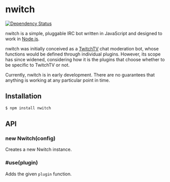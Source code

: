# nwitch

[![Dependency Status](https://gemnasium.com/KenanY/nwitch.png)](https://gemnasium.com/KenanY/nwitch)

nwitch is a simple, pluggable IRC bot written in JavaScript and designed to work
in [Node.js](http://nodejs.org/).

nwitch was initially conceived as a [TwitchTV](http://www.twitch.tv/) chat
moderation bot, whose functions would be defined through individual plugins.
However, its scope has since widened, considering how it is the plugins that
choose whether to be specific to TwitchTV or not.

Currently, nwitch is in early development. There are no guarantees that anything
is working at any particular point in time.

## Installation

``` bash
$ npm install nwitch
```

## API

### new Nwitch(config)

Creates a new Nwitch instance.

### #use(plugin)

Adds the given `plugin` function.